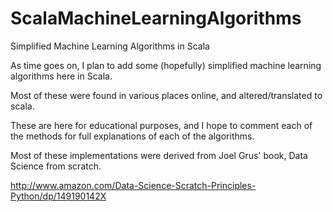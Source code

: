 # ScalaMachineLearningAlgorithms
Simplified Machine Learning Algorithms in Scala


As time goes on, I plan to add some (hopefully) simplified machine learning algorithms here in Scala.

Most of these were found in various places online, and altered/translated to scala.

These are here for educational purposes, and I hope to comment each of the methods for 
full explanations of each of the algorithms.

Most of these implementations were derived from Joel Grus' book, Data Science from scratch.

http://www.amazon.com/Data-Science-Scratch-Principles-Python/dp/149190142X
